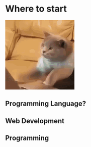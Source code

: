 # Where to start

![img](../../img/hacking_cat.gif)

## Programming Language?

## Web Development

## Programming
